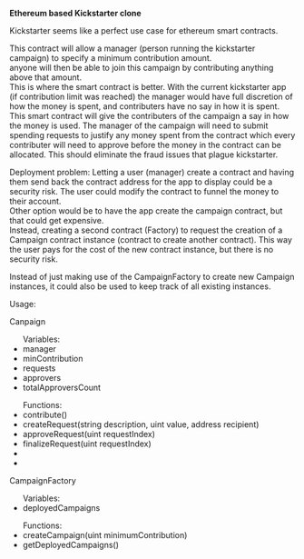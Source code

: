 <p><b>Ethereum based Kickstarter clone</b></p>

<p>Kickstarter seems like a perfect use case for ethereum smart contracts.</p>

<p>This contract will allow a manager (person running the kickstarter campaign) to specify a minimum contribution amount.
<br /> anyone will then be able to join this campaign by contributing anything above that amount.<br /> This is where
the smart contract is better. With the current kickstarter app (if contribution limit was reached) the manager would have
full discretion of how the money is spent, and contributers have no say in how it is spent. <br />
This smart contract will give the contributers of the campaign a say in how the money is used. The manager of the campaign will
need to submit spending requests to justify any money spent from the contract which every contributer will need to approve before the money in the contract can
be allocated. This should eliminate the fraud issues that plague kickstarter.</p>

<p>Deployment problem: Letting a user (manager) create a contract and having them send back the contract address for the app to display
could be a security risk. The user could modify the contract to funnel the money to their account.<br />
Other option would be to have the app create the campaign contract, but that could get expensive.<br />
Instead, creating a second contract (Factory) to request the creation of a Campaign contract instance (contract to create another contract).
This way the user pays for the cost of the new contract instance, but there is no security risk.</p>
<p>Instead of just making use of the CampaignFactory to create new Campaign instances, it could also be used to
keep track of all existing instances.</p>

<p>Usage:</p>

<p>Canpaign</p>
<ul>
<uh>Variables:</uh>
	<li>manager</li>
	<li>minContribution</li>
	<li>requests</li>
    <li>approvers</li>
    <li>totalApproversCount</li>
</ul>
<ul>
<uh>Functions:</uh>
	<li>contribute()</li>
	<li>createRequest(string description, uint value, address recipient)</li>
	<li>approveRequest(uint requestIndex)</li>
    <li>finalizeRequest(uint requestIndex)</li>
    <li></li>
    <li></li>
</ul>

<p>CampaignFactory</p>
<ul>
<uh>Variables:</uh>
	<li>deployedCampaigns</li>
</ul>
<ul>
<uh>Functions:</uh>
	<li>createCampaign(uint minimumContribution) </li>
	<li>getDeployedCampaigns()</li>
</ul>
